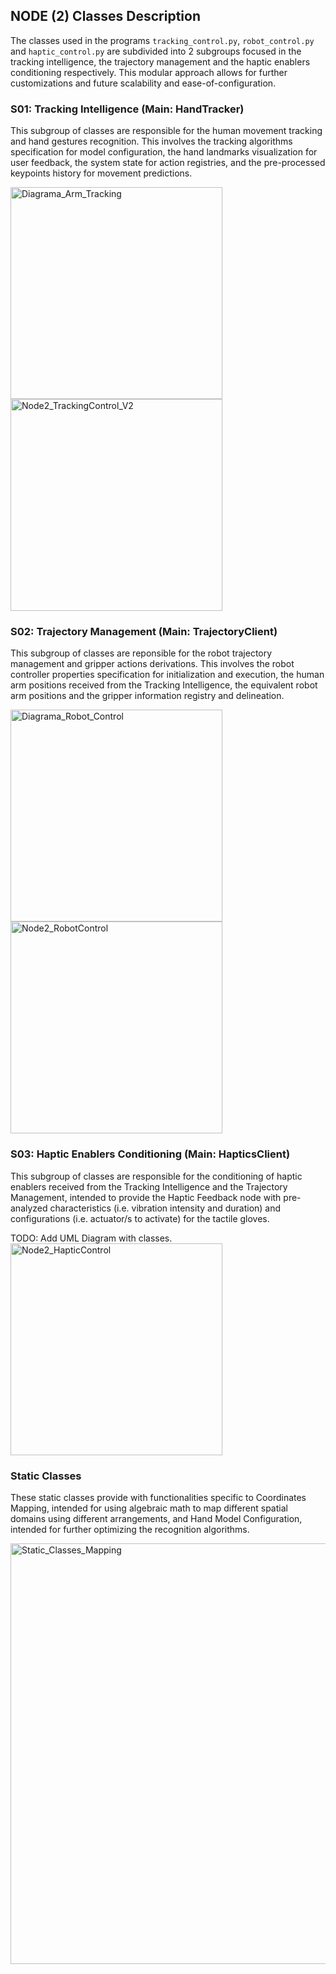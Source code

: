 ## NODE (2) Classes Description

The classes used in the programs ``tracking_control.py``, ``robot_control.py`` and ``haptic_control.py`` are subdivided into 2 subgroups focused in the tracking intelligence, the trajectory management and the haptic enablers conditioning respectively. This modular approach allows for further customizations and future scalability and ease-of-configuration.

### S01: Tracking Intelligence (Main: HandTracker)

This subgroup of classes are responsible for the human movement tracking and hand gestures recognition. This involves the tracking algorithms specification for model configuration, the hand landmarks visualization for user feedback, the system state for action registries, and the pre-processed keypoints history for movement predictions.

<img height="339" alt="Diagrama_Arm_Tracking" src="https://github.com/xriteamupv/Haptic_Teleop/assets/38531693/b0721a8f-1492-43f7-91eb-9ce13c57ce72">
<img height="339" alt="Node2_TrackingControl_V2" src="https://github.com/xriteamupv/Haptic_Teleop/assets/38531693/37564d44-b66a-4176-a88a-a7ea551e6b75">


### S02: Trajectory Management (Main: TrajectoryClient)

This subgroup of classes are reponsible for the robot trajectory management and gripper actions derivations. This involves the robot controller properties specification for initialization and execution, the human arm positions received from the Tracking Intelligence, the equivalent robot arm positions and the gripper information registry and delineation.

<img height="339" alt="Diagrama_Robot_Control" src="https://github.com/xriteamupv/Haptic_Teleop/assets/38531693/4c406cb4-09da-4473-ab33-b3f991b2fd4d">
<img height="339" alt="Node2_RobotControl" src="https://github.com/xriteamupv/Haptic_Teleop/assets/38531693/bb558e72-0cdc-458a-8733-57cffb84f26f">

### S03: Haptic Enablers Conditioning (Main: HapticsClient)

This subgroup of classes are responsible for the conditioning of haptic enablers received from the Tracking Intelligence and the Trajectory Management, intended to provide the Haptic Feedback node with pre-analyzed characteristics (i.e. vibration intensity and duration) and configurations (i.e. actuator/s to activate) for the tactile gloves.

TODO: Add UML Diagram with classes.
<img height="339" alt="Node2_HapticControl" src="https://github.com/xriteamupv/Haptic_Teleop/assets/38531693/223c5ac7-d864-4a60-b634-716d2e4097b2">

### Static Classes

These static classes provide with functionalities specific to Coordinates Mapping, intended for using algebraic math to map different spatial domains using different arrangements, and Hand Model Configuration, intended for further optimizing the recognition algorithms.

<img width="673" alt="Static_Classes_Mapping" src="https://github.com/xriteamupv/Haptic_Teleop/assets/38531693/9594cb9a-a3bf-4e6c-9bf0-8336d61e6b42">
